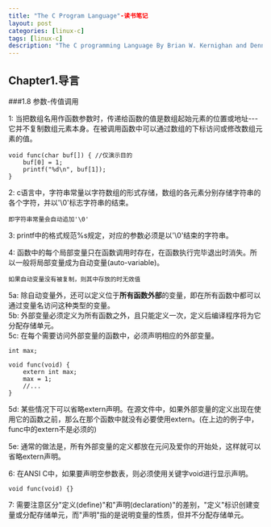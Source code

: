 ```yaml
---
title: "The C Program Language"-读书笔记
layout: post
categories: [linux-c]
tags: [linux-c]
description: "The C programming Language By Brian W. Kernighan and Dennis M. Ritchie".
---
```



Chapter1.导言
------------

###1.8 参数-传值调用

1: 当把数组名用作函数参数时，传递给函数的值是数组起始元素的位置或地址---它并不复制数组元素本身。在被调用函数中可以通过数组的下标访问或修改数组元素的值。  
	
	void func(char buf[]) {	//仅演示目的  
		buf[0] = 1;  
		printf("%d\n", buf[1]);
	} 

2: c语言中，字符串常量以字符数组的形式存储，数组的各元素分别存储字符串的各个字符，并以'\0'标志字符串的结束。  
	
	即字符串常量会自动追加'\0'  

3: printf中的格式规范%s规定，对应的参数必须是以'\0'结束的字符串。  

4: 函数中的每个局部变量只在函数调用时存在，在函数执行完毕退出时消失。所以一般将局部变量成为自动变量(auto-variable)。  
	
	如果自动变量没有被复制，则其中存放的时无效值

5a: 除自动变量外，还可以定义位于**所有函数外部**的变量，即在所有函数中都可以通过变量名访问这种类型的变量。    
5b: 外部变量必须定义为所有函数之外，且只能定义一次，定义后编译程序将为它分配存储单元。  
5c: 在每个需要访问外部变量的函数中，必须声明相应的外部变量。

	int max;

	void func(void) {
		extern int max;
		max = 1;
		//...
	}

5d: 某些情况下可以省略extern声明。在源文件中，如果外部变量的定义出现在使用它的函数之前，那么在那个函数中就没有必要使用extern。(在上边的例子中，func中的extern不是必须的)  

5e: 通常的做法是，所有外部变量的定义都放在元问及爱你的开始处，这样就可以省略extern声明。  

6: 在ANSI C中，如果要声明空参数表，则必须使用关键字void进行显示声明。 

	void func(void) {}  

7: 需要注意区分"定义(define)"和"声明(declaration)"的差别，"定义"标识创建变量或分配存储单元，而"声明"指的是说明变量的性质，但并不分配存储单元。  